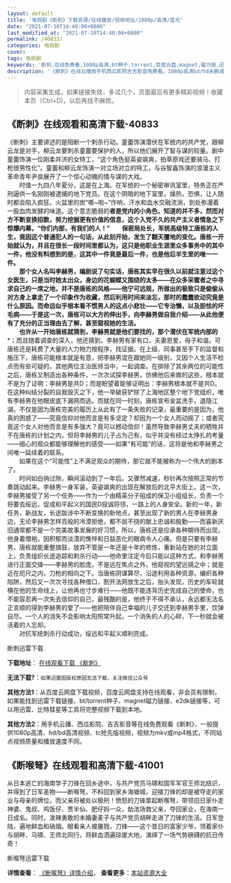 ```yaml
---
layout: default
title: '电视剧《断刺》下载资源/在线播放/视频地址/1080p/高清/蓝光'
date: "2021-07-10T14:40:06+0800"
last_modified_at: "2021-07-10T14:40:06+0800"
permalink: /40833/
categories: 电视剧
cover:
tags: 电视剧
keywords: '断刺,在线免费看,1080p高清,bt种子,torrent,百度云盘,magnet,磁力链,迅雷下载资源'
description: '《断刺》在线云播放手机西瓜影院吉吉影音免费看，1080p高清bd/hd未删减完整版和tc抢先枪版，mkv/mp4格式，附带bt/torrent种子、magnet/磁力链、百度云盘、网盘资源迅雷下载链接'
---
```


>内容采集生成，如果链接失效，多试几个，页面最后有更多精彩视频！收藏本页（Ctrl+D)，以后再找不麻烦。


## 《断刺》在线观看和高清下载-40833

《断刺》主要讲述的是阻断一个刺杀行动。童蕾饰演潜伏在军统内的共产党，跟柳云龙是对手，柳云龙要刺杀童蕾要保护的人，所以他们展开了智与谋的较量。剧中童蕾饰演一位刚柔并济的女特工，“这个角色挺英姿飒爽，拍草原戏还要骑马、打枪很男性化”。童蕾和柳云龙饰演一对立场对立的特工，与谷智鑫饰演的浪漫主义革命青年尹良展开了一个惊心动魄的情与谋的大戏。<br />　　时值一九四八年夏分，这是在上海。在军统的一个秘密审讯室里，特务正在严刑逼供一名刚刚被逮捕的地下党员。在这个阴暗的地下室里，燥热，恐惧，让人随时都会陷入疯狂。火盆里的炭“嘶~啦~”作响，汗水和血水交融流淌，到处弥漫着一股血肉发酵的味道。这个意志脆弱的**者是党内的小角色，知道的并不多，然而对方不断变换招数，努力挖掘更有价值的信息，这个入党不久的共产主义者情急之下惊爆内幕，“你们内部，有我们的人！&rdquo;　　保密局处长，军统高级特工唐栋的人生，竟因这个普通犯人的一句话，从此刻开始，发生了翻天覆地的变化。唐栋一开始就认为，并且在很长一段时间里都认为，这只是他职业生涯里众多事务中的其中一件，他没有料想到的是，这其中一件竟是最后一件，也是他后半生里的唯一一件。<br />　　那个女人名叫李赫男，编剧说了句实话，唐栋其实早在很久以前就注意过这个女医生，只是当时她太出众，身边的花蝴蝶又围绕的太多&mdash;—在众多采蜜者之中寻求自己的一席之地，并不是唐栋的风格——他宁可远观，所做出的极致只是偷偷从对方身上拿走了一个印象作为收藏，然后利用时间来淡忘，那时的蠢蠢欲动究竟是什么原因。而命运似乎根本看不惯男人的这点小悲壮——它专治懒，以及胆怯的坏毛病&mdash;—于是这一次，唐栋可以大方的伸出手，向李赫男做自我介绍——从此他便有了充分的正当理由去了解，甚至窥视她的生活。<br />　　也许从一开始唐栋就猜到，李赫男就是他们要找的，那个潜伏在军统内部的***；而且随着调查的深入，他还猜到，李赫男有家有口，夫妻恩爱，母子和谐。可唐栋还是耗费了大量的人力物力按程序，找证据。在上级、同事甚至手下的监督和施压下，唐栋可能根本就是有意，把李赫男混在跟她同一级别，又因个人生活不检点而有些可疑的，其他两位主治医师当中，一起调查。在排除了其余两位的可能性之后，唐栋又制造出各种条件，一次次试探李赫男，仿佛他后来做的这些，根本就不是为了证明：李赫男是共D；而是盼望着能够证明出：李赫男根本就不是共D。在这种纠结分裂的自我毁灭之下，他一举破获铲除了上海地区整个地下党组织，唯有李赫男在他眼皮底下漏网而逃。而就在同一时刻，唐栋宣布金盆洗手，退隐江湖。不仅是因为唐栋完美的履历上从此有了一条失败的记录，最重要的是因为，他真的困惑了&mdash;—究竟信仰对他而言是有多坚定？却因为一个女人而动摇了；或者究竟这个女人对他而言是有多强大？竟可以撼动信仰！虽然导致李赫男丈夫的牺牲并不在唐栋的计划之内，但将李赫男的儿子占为己有，似乎并没有经过太挣扎的考量——细心的观众都能够理解他的感受——如果“有可能&rdquo;的话，这将是他和李赫男之间唯一延续着的联系。<br />　　如果在这个&ldquo;可能性&rdquo;上不满足观众的期待，那它就不能被称为一个伟大的剧本了。<br />　　时间如白驹过隙，瞬间滚动到了一年后。又骤然减速，秒针再次按照正常的节奏跳动起来。李赫男一身军装，英姿飒爽的出现在解放后的北平大街上。这一次，李赫男接受了另一个任务&mdash;—作为一个由精英分子组成的保卫小组组长，负责一个将要去绥远，促成和平起义的国民D投诚将领，一路上的人身安全。新的一年，新任务，新战友，长途跋涉中不断变换的新地点，甚至出现了新的男人在李赫男身边，无论李赫男怎样百般的冷漠拒绝，都不屈不挠的献上忠诚和殷勤&mdash;—而喜新厌旧通常都不是一个完美故事发展的好习惯，所以，唐栋还是应承各种期待而出现，他身着僧袍，因积郁而淡漠的憔悴和日益恶化的眼病令人心痛。但是只要有李赫男，唐栋就能重整旗鼓，放弃不管是一年还是十年的修炼，重新站在她的对立面上，负责组织长途追踪和刺杀行动——他命里注定今后只能以这种方式，和李赫男进行正面交锋&mdash;—李赫男的脸庞，不是远在焦点之外，他窥视的望远镜之中；就是近在咫尺之内，刀枪的相向之下。当唐栋阴谋算尽，沿途利用各种资源，编织各种陷阱，然后又一次次寻找各种借口，割开法网放生之后，抬头发现，历史的车轮就横在他的生命线上，让他再也寸步难行&mdash;—他既不能违背历史完成自己的使命，也不能容忍再一次失去信仰的自己，最残酷的是，他终于不得不承认，永远都无法名正言顺的得到李赫男的爱了——他把陪伴自己幸福的儿子交还到李赫男手里，饮弹自尽。一个人的消失不会影响太阳照常升起，一个消失的人的心碎，下一秒就会被活着的人忘却。<br />　　对抗军统刺杀行动成功，绥远和平起义顺利完成。


断刺迅雷下载

**下载地址**： [在线观看下载 《断刺》](https://www.993dy.com//vod-detail-id-11502.html) 


**无法下载?**：`如果迅雷因版权原因无法下载，关注微信公众号 `

**其他方法1**：从百度云网盘下载视频，百度云网盘支持在线观看，非会员有限制，如果能找到迅雷下载链接、bt/torrent种子、magnet磁力链接、e2dk链接等，可以用迅雷、比特彗星等工具将完整视频下载到本地。

**其他方法2**：用手机云播、西瓜影院、吉吉影音等在线免费观看《断刺》，一般提供1080p高清、hd/bd高清视频、tc抢先版视频，视频为mkv或mp4格式，不同站点视频质量和播放速度不同。


## 《断喉弩》在线观看和高清下载-41001

从日本逃亡的海南学子刀锋在回乡途中，与共产党员马啸和国军军官王师北结识，并得到了日军圣物&mdash;—断喉弩。不料回到家乡海塘城，迎接刀锋的却是被夺走的家业与母亲的牌位，而父亲将被处以极刑！愤怒的刀锋拿起断喉弩，带领旧日家仆走神婆、鬼叔、鸡饭仔、贾半仙、肥仔妈一众，劫法场救父亲，夺回家业，在海南一日成名。同时，泼辣勇敢的未婚妻麦子与共产党员胡畔走进了刀锋的生活。日军登陆，遍地鲜血和硝烟。眼看亲人被屠戮，刀锋&mdash;—这个昔日的富家少爷，领着家仆与胡畔、马啸、王师北同行，将鲜血洒遍琼崖大地，演绎了一场气势磅礴的抗日传奇！


断喉弩迅雷下载

**详情查看**： [《断喉弩》详情介绍](/movie/41001/)， **查看更多**：[本站资源大全](/movie/t/all/)

